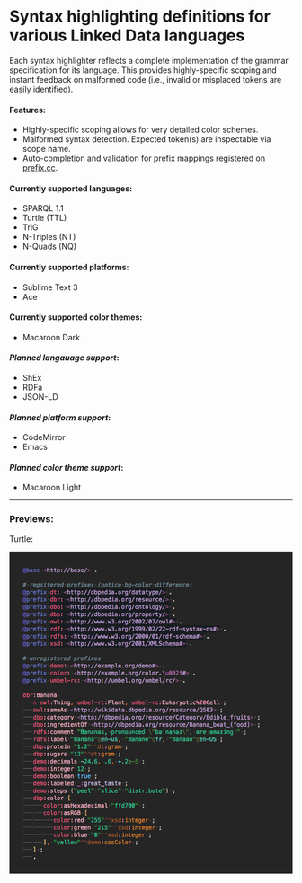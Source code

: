 # Syntax highlighting definitions for various Linked Data languages

Each syntax highlighter reflects a complete implementation of the grammar specification for its language. This provides highly-specific scoping and instant feedback on malformed code (i.e., invalid or misplaced tokens are easily identified).

#### Features:
 - Highly-specific scoping allows for very detailed color schemes.
 - Malformed syntax detection. Expected token(s) are inspectable via scope name.
 - Auto-completion and validation for prefix mappings registered on [prefix.cc](http://prefix.cc).

#### Currently supported languages:
 - SPARQL 1.1
 - Turtle (TTL)
 - TriG
 - N-Triples (NT)
 - N-Quads (NQ)

#### Currently supported platforms:
 - Sublime Text 3
 - Ace

#### Currently supported color themes:
 - Macaroon Dark

#### *Planned langauage support*:
 - ShEx
 - RDFa
 - JSON-LD

#### *Planned platform support*:
 - CodeMirror
 - Emacs

#### *Planned color theme support*:
 - Macaroon Light

---

### Previews:

Turtle:

![Turtle Preview](doc/preview/turtle.png)
